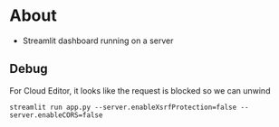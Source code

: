 # About

- Streamlit dashboard running on a server


## Debug

For Cloud Editor, it looks like the request is blocked so we can unwind

```
streamlit run app.py --server.enableXsrfProtection=false --server.enableCORS=false
```